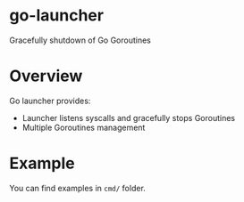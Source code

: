 # go-launcher
Gracefully shutdown of Go Goroutines

# Overview

Go launcher provides:
* Launcher listens syscalls and gracefully stops Goroutines
* Multiple Goroutines management

# Example

You can find examples in `cmd/` folder.
